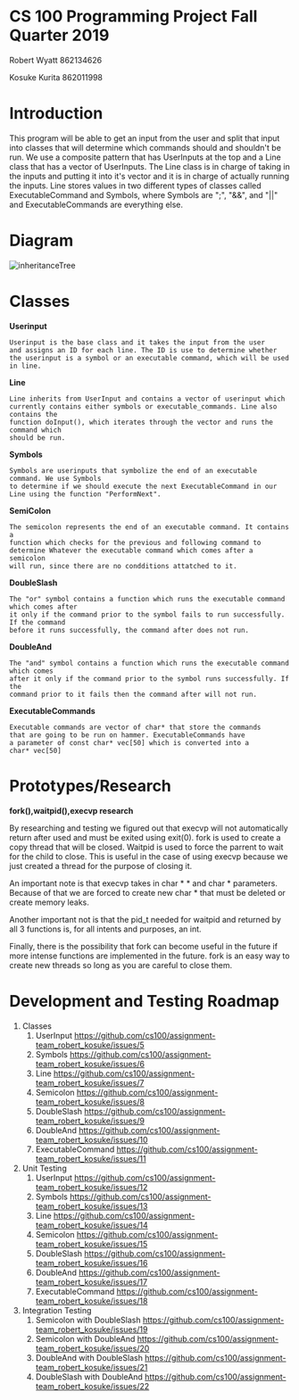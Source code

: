 # CS 100 Programming Project Fall Quarter 2019

Robert Wyatt 862134626

Kosuke Kurita 862011998

# Introduction

This program will be able to get an input from the user and split that input into
classes that will determine which commands should and shouldn't be run. We use a composite
pattern that has UserInputs at the top and a Line class that has a vector of UserInputs.
The Line class is in charge of taking in the inputs and putting it into it's vector and it 
is in charge of actually running the inputs. Line stores values in two different types
of classes called ExecutableCommand and Symbols, where Symbols are ";", "&&", and "||" and 
ExecutableCommands are everything else.

# Diagram

![inheritanceTree](https://github.com/cs100/assignment-team_robert_kosuke/blob/master/images/inheritancetree.png)

# Classes

**Userinput**

	Userinput is the base class and it takes the input from the user 
	and assigns an ID for each line. The ID is use to determine whether 
	the userinput is a symbol or an executable command, which will be used in line.

**Line**

	Line inherits from UserInput and contains a vector of userinput which  
	currently contains either symbols or executable_commands. Line also contains the
	function doInput(), which iterates through the vector and runs the command which 
	should be run.

**Symbols**

	Symbols are userinputs that symbolize the end of an executable command. We use Symbols
	to determine if we should execute the next ExecutableCommand in our
	Line using the function "PerformNext".

**SemiColon**

	The semicolon represents the end of an executable command. It contains a
	function which checks for the previous and following command to
	determine Whatever the executable command which comes after a semicolon
	will run, since there are no condditions attatched to it.

**DoubleSlash**

	The "or" symbol contains a function which runs the executable command which comes after 
	it only if the command prior to the symbol fails to run successfully. If the command 
	before it runs successfully, the command after does not run.

**DoubleAnd**

	The "and" symbol contains a function which runs the executable command which comes 
	after it only if the command prior to the symbol runs successfully. If the
	command prior to it fails then the command after will not run.

**ExecutableCommands**

	Executable commands are vector of char* that store the commands 
	that are going to be run on hammer. ExecutableCommands have
	a parameter of const char* vec[50] which is converted into a
	char* vec[50]


# Prototypes/Research

**fork(),waitpid(),execvp research**

By researching and testing we figured out that execvp will not automatically return after used and must be exited using exit(0). fork is used to create a copy thread that will be closed. Waitpid is used to force the parrent to wait for the child to close. This
is useful in the case of using execvp because we just created a thread for the purpose of closing it. 

An important note is that execvp takes in char * * and char * parameters. Because of that we are forced to create new char * that must
be deleted or create memory leaks. 

Another important not is that the pid_t needed for waitpid and returned by all 3 functions is, for all intents and purposes, an int.

Finally, there is the possibility that fork can become useful in the future if more intense functions are implemented in the future.
fork is an easy way to create new threads so long as you are careful to close them. 



# Development and Testing Roadmap
1. Classes
	1. UserInput https://github.com/cs100/assignment-team_robert_kosuke/issues/5
	2. Symbols https://github.com/cs100/assignment-team_robert_kosuke/issues/6
	3. Line https://github.com/cs100/assignment-team_robert_kosuke/issues/7
	4. Semicolon https://github.com/cs100/assignment-team_robert_kosuke/issues/8
	5. DoubleSlash https://github.com/cs100/assignment-team_robert_kosuke/issues/9
	6. DoubleAnd https://github.com/cs100/assignment-team_robert_kosuke/issues/10
	7. ExecutableCommand https://github.com/cs100/assignment-team_robert_kosuke/issues/11
2. Unit Testing
	1. UserInput https://github.com/cs100/assignment-team_robert_kosuke/issues/12
	2. Symbols https://github.com/cs100/assignment-team_robert_kosuke/issues/13
	3. Line https://github.com/cs100/assignment-team_robert_kosuke/issues/14
	4. Semicolon https://github.com/cs100/assignment-team_robert_kosuke/issues/15
	5. DoubleSlash https://github.com/cs100/assignment-team_robert_kosuke/issues/16
	6. DoubleAnd https://github.com/cs100/assignment-team_robert_kosuke/issues/17
	7. ExecutableCommand https://github.com/cs100/assignment-team_robert_kosuke/issues/18
3. Integration Testing
	1. Semicolon with DoubleSlash https://github.com/cs100/assignment-team_robert_kosuke/issues/19
	2. Semicolon with DoubleAnd https://github.com/cs100/assignment-team_robert_kosuke/issues/20
	3. DoubleAnd with DoubleSlash https://github.com/cs100/assignment-team_robert_kosuke/issues/21
	4. DoubleSlash with DoubleAnd https://github.com/cs100/assignment-team_robert_kosuke/issues/22

